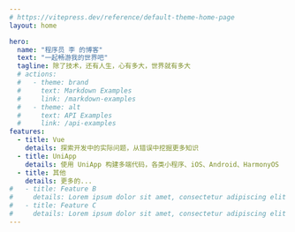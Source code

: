 ```yaml
---
# https://vitepress.dev/reference/default-theme-home-page
layout: home

hero:
  name: "程序员 李 的博客"
  text: "一起畅游我的世界吧"
  tagline: 除了技术，还有人生，心有多大，世界就有多大
  # actions:
  #   - theme: brand
  #     text: Markdown Examples
  #     link: /markdown-examples
  #   - theme: alt
  #     text: API Examples
  #     link: /api-examples
features:
  - title: Vue
    details: 探索开发中的实际问题，从错误中挖掘更多知识
  - title: UniApp
    details: 使用 UniApp 构建多端代码，各类小程序、iOS、Android、HarmonyOS
  - title: 其他
    details: 更多的...
#   - title: Feature B
#     details: Lorem ipsum dolor sit amet, consectetur adipiscing elit
#   - title: Feature C
#     details: Lorem ipsum dolor sit amet, consectetur adipiscing elit
---
```

